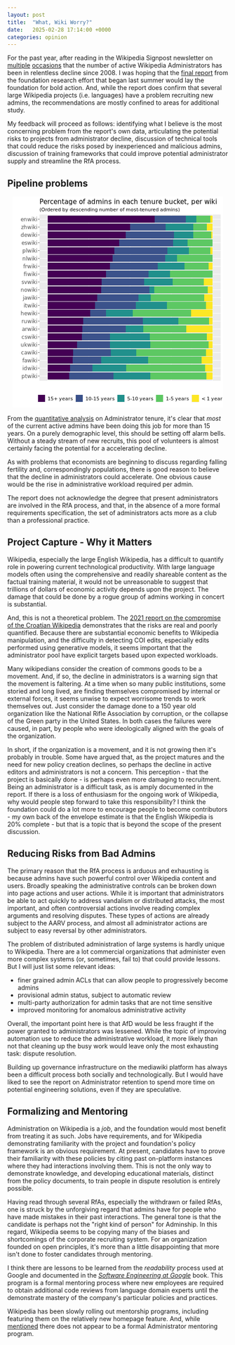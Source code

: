 ```yaml
---
layout: post
title:  "What, Wiki Worry?"
date:   2025-02-28 17:14:00 +0000
categories: opinion
---
```


For the past year, after reading in the Wikipedia Signpost newsletter on
[multiple](https://en.wikipedia.org/wiki/Wikipedia:Wikipedia_Signpost/2024-05-16/Special_report)
[occasions](https://en.wikipedia.org/wiki/Wikipedia:Wikipedia_Signpost/2023-08-15/Special_report)
that the number of active Wikipedia Administrators
has been in relentless decline since 2008. I was hoping that the
[final report](https://upload.wikimedia.org/wikipedia/commons/5/5f/%28Final_Report%29_Administrator_recruitment%2C_retention%2C_%26_attrition_%28SDS1.2.2%29.pdf)
from the foundation research effort that began last summer would lay the
foundation for bold action. And, while the report does confirm that
several large Wikipedia projects (i.e. languages) have a problem
recruiting new admins, the recommendations are mostly confined to
areas for additional study.

My feedback will proceed as follows: identifying what I believe is
the most concerning problem from the report's own data, articulating the
potential risks to projects from administrator decline, discussion of
technical tools that could reduce the risks posed by inexperienced and
malicious admins, discussion of training frameworks that could improve
potential administrator supply and streamline the RfA process.

## Pipeline problems

<p align="center">
  <img src="/media/admins.png">
</p>

From the [quantitative analysis](https://gitlab.wikimedia.org/repos/research/admin-recruitment-retention-and-attrition/-/blob/main/admin_tenure.ipynb?ref_type=heads)
on Administrator tenure, it's clear that <em>most</em> of the current
active admins have been doing this job for more than 15 years. On a purely
demographic level, this should be setting off alarm bells. Without a steady
stream of new recruits, this pool of volunteers is almost certainly facing the
potential for a accelerating decline.

As with problems that economists are beginning to discuss regarding falling
fertility and, correspondingly populations, there is good reason to believe that
the decline in administrators could accelerate. One obvious cause would be the
rise in administrative workload required per admin.

The report does not acknowledge the degree that present administrators are
involved in the RfA process, and that, in the absence of a more formal
requirements specification, the set of administrators acts more as a club than a
professional practice.

## Project Capture - Why it Matters

Wikipedia, especially the large English Wikipedia, has a difficult to quantify
role in powering current technological productivity. With large language models
often using the comprehensive and readily shareable content as the factual
training material, it would not be unreasonable to suggest that trillions of
dollars of economic activity depends upon the project. The damage that could be
done by a rogue group of admins working in concert is substantial.

And, this is not a theoretical problem. The [2021 report on the compromise of the
Croatian
Wikipedia](https://en.wikipedia.org/wiki/File:Croatian_WP_Disinformation_Assessment_-_Final_Report_EN.pdf)
demonstrates that the risks are real and poorly quantified. Because there are
substantial economic benefits to Wikipedia manipulation, and the difficulty in
detecting COI edits, especially edits performed using generative models, it
seems important that the administrator pool have explicit targets based upon
expected workloads.

Many wikipedians consider the creation of commons goods to be a movement. And,
if so, the decline in administrators is a warning sign that the movement is faltering.
At a time when so many public institutions, some storied and long lived, are
finding themselves compromised by internal or external forces, it seems unwise
to expect worrisome trends to work themselves out. Just consider the damage done
to a 150 year old organization like the National Rifle Association by
corruption, or the collapse of the Green party in the United States. In both
cases the failures were caused, in part, by people who were ideologically aligned with
the goals of the organization.

In short, if the organization is a movement, and it is not growing then
it's probably
in trouble. Some have argued that, as the project matures and the need for new policy
creation declines, so perhaps the decline in active editors and administrators
is not a concern. This perception - that the project is basically done - is
perhaps even more damaging to recruitment. Being an administrator is a difficult
task, as is amply documented in the report. If there is a loss of enthusiasm for
the ongoing work of Wikipedia, why would people step forward to take this
responsibility? I think the foundation could do a lot more to encourage people
to become contributors - my own back of the envelope estimate is that the
English Wikipedia is 20% complete - but that is a topic that is beyond the scope
of the present discussion.

## Reducing Risks from Bad Admins

The primary reason that the RfA process is arduous and exhausting is because
admins have such powerful control over Wikipedia content and users. Broadly
speaking the administrative controls can be broken down into page actions and
user actions. While it is important that administrators be able to act quickly
to address vandalism or distributed attacks, the most important, and often
controversial actions involve reading complex arguments and resolving disputes.
These types of actions are already subject to the AARV process, and almost all
administrator actions are subject to easy reversal by other administrators.

The problem of distributed administration of large systems is hardly unique to
Wikipedia. There are a lot commercial organizations that administer even more
complex systems (or, sometimes, fail to) that could provide lessons. But I will
just list some relevant ideas:

 + finer grained admin ACLs that can allow people to progressively become admins
 + provisional admin status, subject to automatic review
 + multi-party authorization for admin tasks that are not time sensitive
 + improved monitoring for anomalous administrative activity

Overall, the important point here is that AfD would be less fraught if the power
granted to administrators was lessened. While the topic of improving automation
use to reduce the administrative workload, it more likely than not that cleaning
up the busy work would leave only the most exhausting task: dispute
resolution.

Building up governance infrastructure on the mediawiki platform has always been
a difficult process both socially and technologically. But I would have liked to
see the report on Administrator retention to spend more time on potential
engineering solutions, even if they are speculative.

## Formalizing and Mentoring

Administration on Wikipedia is a <em>job</em>, and the foundation would most
benefit from treating it as such. Jobs have requirements, and for Wikipedia
demonstrating familiarity with the project and foundation's policy framework is
an obvious requirement. At present, candidates have to prove their familiarity
with these policies by citing past on-platform instances where they had
interactions involving them.
This is not the only way to demonstrate knowledge, and developing educational
materials, distinct from the policy documents, to train people in dispute
resolution is entirely possible.

Having read through several RfAs, especially the withdrawn or failed RfAs, one
is struck by the unforgiving regard that admins have for people who have made
mistakes in their past interactions. The general tone is that the candidate is
perhaps not the "right kind of person" for Adminship. In this regard, Wikipedia
seems to be copying many of the biases and shortcomings of the corporate
recruiting system. For an organization founded on open principles, it's more
than a little disappointing that more isn't done to foster candidates through
mentoring.

I think there are lessons to be learned from the <em>readability</em> process
used at Google and documented in the [_Software Engineering at Google_](https://abseil.io/resources/swe-book) book.
This program is a formal mentoring process where new employees are required to
obtain additional code reviews from language domain experts until the
demonstrate mastery of the company's particular policies and practices.

Wikipedia has been slowly rolling out mentorship programs, including featuring
them on the relatively new homepage feature. And, while
[mentioned](https://en.wikipedia.org/wiki/Wikipedia:Mentorship#Voluntary_mentorship)
there does not appear to be a formal Administrator mentoring program.

